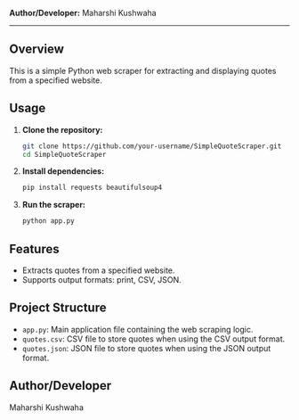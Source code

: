 **Author/Developer:** Maharshi Kushwaha

---

## Overview

This is a simple Python web scraper for extracting and displaying quotes from a specified website.

## Usage

1. **Clone the repository:**

    ```bash
    git clone https://github.com/your-username/SimpleQuoteScraper.git
    cd SimpleQuoteScraper
    ```

2. **Install dependencies:**

    ```bash
    pip install requests beautifulsoup4
    ```

3. **Run the scraper:**

    ```bash
    python app.py
    ```

## Features

- Extracts quotes from a specified website.
- Supports output formats: print, CSV, JSON.

## Project Structure

- `app.py`: Main application file containing the web scraping logic.
- `quotes.csv`: CSV file to store quotes when using the CSV output format.
- `quotes.json`: JSON file to store quotes when using the JSON output format.

## Author/Developer

Maharshi Kushwaha
